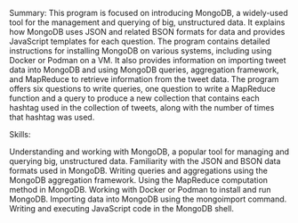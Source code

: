 
Summary:
This program is focused on introducing MongoDB, a widely-used tool for the management and querying of big, unstructured data. It explains how MongoDB uses JSON and related BSON formats for data and provides JavaScript templates for each question. The program contains detailed instructions for installing MongoDB on various systems, including using Docker or Podman on a VM. It also provides information on importing tweet data into MongoDB and using MongoDB queries, aggregation framework, and MapReduce to retrieve information from the tweet data. The program offers six questions to write queries, one question to write a MapReduce function and a query to produce a new collection that contains each hashtag used in the collection of tweets, along with the number of times that hashtag was used.

Skills:

Understanding and working with MongoDB, a popular tool for managing and querying big, unstructured data.
Familiarity with the JSON and BSON data formats used in MongoDB.
Writing queries and aggregations using the MongoDB aggregation framework.
Using the MapReduce computation method in MongoDB.
Working with Docker or Podman to install and run MongoDB.
Importing data into MongoDB using the mongoimport command.
Writing and executing JavaScript code in the MongoDB shell.